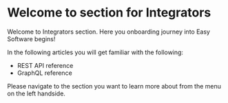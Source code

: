 # Welcome to section for Integrators
Welcome to Integrators section. Here you onboarding journey into Easy Software begins!

In the following articles you will get familiar with the following:

- REST API reference
- GraphQL reference

Please navigate to the section you want to learn more about from the menu on the left handside.